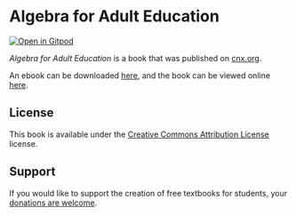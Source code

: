 # Algebra for Adult Education

[![Open in Gitpod](https://gitpod.io/button/open-in-gitpod.svg)](https://gitpod.io/from-referrer/)

_Algebra for Adult Education_ is a book that was published on [cnx.org](https://cnx.org/).

An ebook can be downloaded [here](https://github.com/cnx-user-books/cnxbook-algebra-for-adult-education/releases/latest), and the book can be viewed online [here](https://github.com/cnx-user-books/cnxbook-algebra-for-adult-education/releases/latest).

## License
This book is available under the [Creative Commons Attribution License](./LICENSE) license.

## Support
If you would like to support the creation of free textbooks for students, your [donations are welcome](https://riceconnect.rice.edu/donation/support-openstax-banner).
